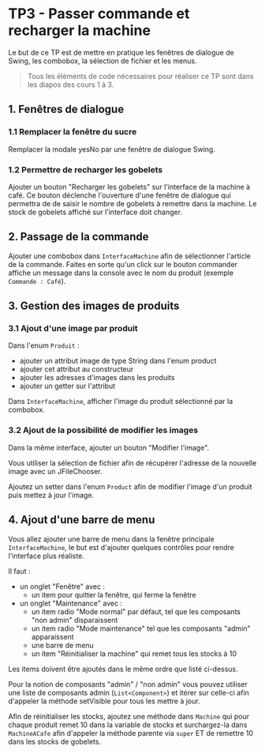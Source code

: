 # TP3 - Passer commande et recharger la machine

Le but de ce TP est de mettre en pratique les fenêtres de dialogue de Swing, les combobox, la sélection de fichier et les menus.

> Tous les éléments de code nécessaires pour réaliser ce TP sont dans les diapos des cours 1 à 3.

## 1. Fenêtres de dialogue

### 1.1 Remplacer la fenêtre du sucre

Remplacer la modale yesNo par une fenêtre de dialogue Swing.

### 1.2 Permettre de recharger les gobelets

Ajouter un bouton "Recharger les gobelets" sur l'interface de la machine à café. Ce bouton déclenche l'ouverture d'une fenêtre de dialogue qui permettra de de saisir le nombre de gobelets à remettre dans la machine. Le stock de gobelets affiché sur l'interface doit changer.

## 2. Passage de la commande

Ajouter une combobox dans `InterfaceMachine` afin de sélectionner l'article de la commande. Faites en sorte qu'un click sur le bouton commander affiche un message dans la console avec le nom du produit (exemple `Commande : Café`).

## 3. Gestion des images de produits

### 3.1 Ajout d'une image par produit

Dans l'enum `Produit` :

- ajouter un attribut image de type String dans l'enum product
- ajouter cet attribut au constructeur
- ajouter les adresses d'images dans les produits
- ajouter un getter sur l'attribut

Dans `InterfaceMachine`, afficher l'image du produit sélectionné par la combobox.

### 3.2 Ajout de la possibilité de modifier les images

Dans la même interface, ajouter un bouton "Modifier l'image".

Vous utiliser la sélection de fichier afin de récupérer l'adresse de la nouvelle image avec un JFileChooser.

Ajoutez un setter dans l'enum `Product` afin de modifier l'image d'un produit puis mettez à jour l'image.

## 4. Ajout d'une barre de menu

Vous allez ajouter une barre de menu dans la fenêtre principale `InterfaceMachine`, le but est d'ajouter quelques contrôles pour rendre l'interface plus réaliste.

Il faut :

- un onglet "Fenêtre" avec :
  - un item pour quitter la fenêtre, qui ferme la fenêtre
- un onglet "Maintenance" avec :
  - un item radio "Mode normal" par défaut, tel que les composants "non admin" disparaissent
  - un item radio "Mode maintenance" tel que les composants "admin" apparaissent
  - une barre de menu
  - un item "Réinitialiser la machine" qui remet tous les stocks à 10

Les items doivent être ajoutés dans le même ordre que listé ci-dessus.

Pour la notion de composants "admin" / "non admin" vous pouvez utiliser une liste de composants admin (`List<Component>`) et itérer sur celle-ci afin d'appeler la méthode setVisible pour tous les mettre à jour.

Afin de réinitialiser les stocks, ajoutez une méthode dans `Machine` qui pour chaque produit remet 10 dans la variable de stocks et surchargez-la dans `MachineACafe` afin d'appeler la méthode parente via `super` ET de remettre 10 dans les stocks de gobelets.
